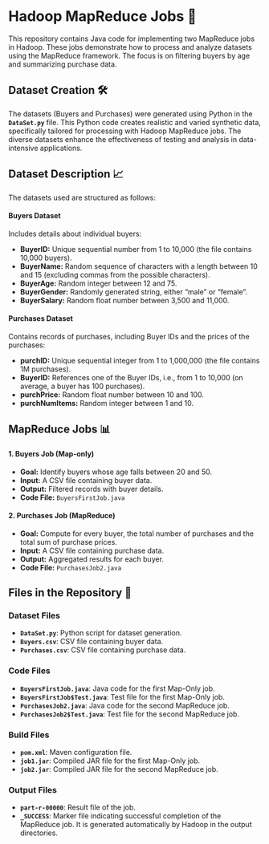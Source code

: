 # Hadoop MapReduce Jobs 🐘

This repository contains Java code for implementing two MapReduce jobs in Hadoop. These jobs demonstrate how to process and analyze datasets using the MapReduce framework. The focus is on filtering buyers by age and summarizing purchase data.


## Dataset Creation 🛠️

The datasets (Buyers and Purchases) were generated using Python in the **`DataSet.py`** file. This Python code creates realistic and varied synthetic data, specifically tailored for processing with Hadoop MapReduce jobs. The diverse datasets enhance the effectiveness of testing and analysis in data-intensive applications.


## Dataset Description 📈

The datasets used are structured as follows:

#### **Buyers Dataset**
Includes details about individual buyers:
- **BuyerID:** Unique sequential number from 1 to 10,000 (the file contains 10,000 buyers).
- **BuyerName:** Random sequence of characters with a length between 10 and 15 (excluding commas from the possible characters).
- **BuyerAge:** Random integer between 12 and 75.
- **BuyerGender:** Randomly generated string, either “male” or “female”.
- **BuyerSalary:** Random float number between 3,500 and 11,000.

#### **Purchases Dataset**
Contains records of purchases, including Buyer IDs and the prices of the purchases:
- **purchID:** Unique sequential integer from 1 to 1,000,000 (the file contains 1M purchases).
- **BuyerID:** References one of the Buyer IDs, i.e., from 1 to 10,000 (on average, a buyer has 100 purchases).
- **purchPrice:** Random float number between 10 and 100.
- **purchNumItems:** Random integer between 1 and 10.


## MapReduce Jobs 📊

#### 1️. Buyers Job (Map-only)
- **Goal:** Identify buyers whose age falls between 20 and 50.
- **Input:** A CSV file containing buyer data.
- **Output:** Filtered records with buyer details.
- **Code File:** `BuyersFirstJob.java`

#### 2️. Purchases Job (MapReduce)
- **Goal:** Compute for every buyer, the total number of purchases and the total sum of purchase prices.
- **Input:** A CSV file containing purchase data.
- **Output:** Aggregated results for each buyer.
- **Code File:** `PurchasesJob2.java`


## Files in the Repository 📁

### **Dataset Files**
- **`DataSet.py`**: Python script for dataset generation.
- **`Buyers.csv`**: CSV file containing buyer data.
- **`Purchases.csv`**: CSV file containing purchase data.


### **Code Files**
- **`BuyersFirstJob.java`**: Java code for the first Map-Only job.
- **`BuyersFirstJob$Test.java`**: Test file for the first Map-Only job.
- **`PurchasesJob2.java`**: Java code for the second MapReduce job.
- **`PurchasesJob2$Test.java`**: Test file for the second MapReduce job.


### **Build Files**
- **`pom.xml`**: Maven configuration file.
- **`job1.jar`**: Compiled JAR file for the first Map-Only job.
- **`job2.jar`**: Compiled JAR file for the second MapReduce job.


### **Output Files**
- **`part-r-00000`**: Result file of the job.
- **`_SUCCESS`**: Marker file indicating successful completion of the MapReduce job. It is generated automatically by Hadoop in the output directories.

